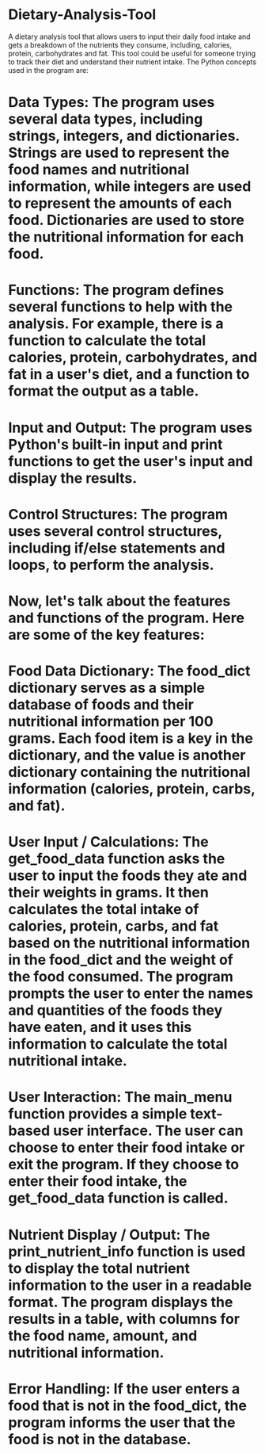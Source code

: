 # Dietary-Analysis-Tool
A dietary analysis tool that allows users to input their daily food intake and gets a breakdown of the nutrients they consume, including, calories, protein, carbohydrates and fat.  This tool could be useful for someone trying to track their diet and understand their nutrient intake.
The Python concepts used in the program are:

# Data Types: The program uses several data types, including strings, integers, and dictionaries. Strings are used to represent the food names and nutritional information, while integers are used to represent the amounts of each food. Dictionaries are used to store the nutritional information for each food.

# Functions: The program defines several functions to help with the analysis. For example, there is a function to calculate the total calories, protein, carbohydrates, and fat in a user's diet, and a function to format the output as a table.
	
# Input and Output: The program uses Python's built-in input and print functions to get the user's input and display the results.

# Control Structures: The program uses several control structures, including if/else statements and loops, to perform the analysis.

# Now, let's talk about the features and functions of the program. Here are some of the key features:

# Food Data Dictionary: The food_dict dictionary serves as a simple database of foods and their nutritional information per 100 grams. Each food item is a key in the dictionary, and the value is another dictionary containing the nutritional information (calories, protein, carbs, and fat).

# User Input / Calculations:  The get_food_data function asks the user to input the foods they ate and their weights in grams. It then calculates the total intake of calories, protein, carbs, and fat based on the nutritional information in the food_dict and the weight of the food consumed. The program prompts the user to enter the names and quantities of the foods they have eaten, and it uses this information to calculate the total nutritional intake.

# User Interaction: The main_menu function provides a simple text-based user interface. The user can choose to enter their food intake or exit the program. If they choose to enter their food intake, the get_food_data function is called.

# Nutrient Display / Output: The print_nutrient_info function is used to display the total nutrient information to the user in a readable format. The program displays the results in a table, with columns for the food name, amount, and nutritional information.

# Error Handling: If the user enters a food that is not in the food_dict, the program informs the user that the food is not in the database.


